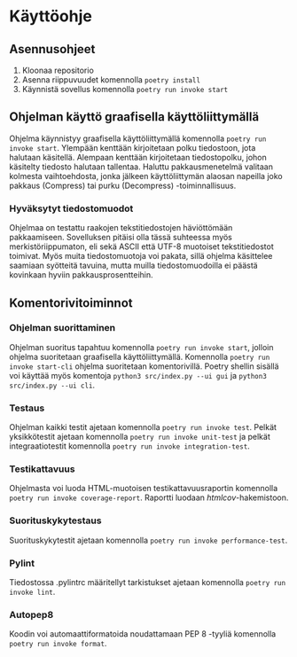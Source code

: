 # Käyttöohje
## Asennusohjeet

1. Kloonaa repositorio
2. Asenna riippuvuudet komennolla `poetry install`
3. Käynnistä sovellus komennolla `poetry run invoke start`

## Ohjelman käyttö graafisella käyttöliittymällä
Ohjelma käynnistyy graafisella käyttöliittymällä komennolla `poetry run invoke start`. Ylempään kenttään kirjoitetaan polku tiedostoon, jota halutaan käsitellä. Alempaan kenttään kirjoitetaan tiedostopolku, johon käsitelty tiedosto halutaan tallentaa. Haluttu pakkausmenetelmä valitaan kolmesta vaihtoehdosta, jonka jälkeen käyttöliittymän alaosan napeilla joko pakkaus (Compress) tai purku (Decompress) -toiminnallisuus.

### Hyväksytyt tiedostomuodot
Ohjelmaa on testattu raakojen tekstitiedostojen häviöttömään pakkaamiseen. Sovelluksen pitäisi olla tässä suhteessa myös merkistöriippumaton, eli sekä ASCII että UTF-8 muotoiset tekstitiedostot toimivat. Myös muita tiedostomuotoja voi pakata, sillä ohjelma käsittelee saamiaan syötteitä tavuina, mutta muilla tiedostomuodoilla ei päästä kovinkaan hyviin pakkausprosentteihin.

## Komentorivitoiminnot
### Ohjelman suorittaminen
Ohjelman suoritus tapahtuu komennolla `poetry run invoke start`, jolloin ohjelma suoritetaan graafisella käyttöliittymällä. Komennolla `poetry run invoke start-cli` ohjelma suoritetaan komentorivillä. Poetry shellin sisällä voi käyttää myös komentoja `python3 src/index.py --ui gui` ja `python3 src/index.py --ui cli`.

### Testaus
Ohjelman kaikki testit ajetaan komennolla `poetry run invoke test`. Pelkät yksikkötestit ajetaan komennolla `poetry run invoke unit-test` ja pelkät integraatiotestit komennolla `poetry run invoke integration-test`.

### Testikattavuus
Ohjelmasta voi luoda HTML-muotoisen testikattavuusraportin komennolla `poetry run invoke coverage-report`. Raportti luodaan _htmlcov_-hakemistoon.

### Suorituskykytestaus
Suorituskykytestit ajetaan komennolla `poetry run invoke performance-test`.

### Pylint
Tiedostossa .pylintrc määritellyt tarkistukset ajetaan komennolla `poetry run invoke lint`.

### Autopep8
Koodin voi automaattiformatoida noudattamaan PEP 8 -tyyliä komennolla `poetry run invoke format`.
